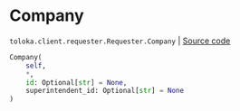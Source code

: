 # Company
`toloka.client.requester.Requester.Company` | [Source code](https://github.com/Toloka/toloka-kit/blob/v1.1.4/src/client/requester.py#L19)

```python
Company(
    self,
    *,
    id: Optional[str] = None,
    superintendent_id: Optional[str] = None
)
```

